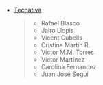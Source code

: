 - [Tecnativa](https://www.tecnativa.com)

  > - Rafael Blasco
  > - Jairo Llopis
  > - Vicent Cubells
  > - Cristina Martin R.
  > - Victor M.M. Torres
  > - Víctor Martínez
  > - Carolina Fernandez
  > - Juan José Seguí

